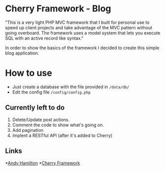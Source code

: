 Cherry Framework - Blog
=============

"This is a very light PHP MVC framework that I built for personal use to speed up client projects and 
take advantage of the MVC pattern without going overboard. The framework uses a model system that lets
you execute SQL with an active record like syntax."

In order to show the basics of the framework I decided to create this simple blog application.

How to use
=============

- Just create a database with the file provided in `/data/db/`
- Edit the config file `/config/config.php`

Currently left to do
------------

1. Delete/Update post actions.
2. Comment the code to show what's going on.
3. Add pagination
4. Implent a RESTful API (after it's added to Cherry)

Links
-------

*[Andy Hamilton](http://www.github.com/andyhmltn)
*[Cherry Framework](http://www.github.com/andyhmltn/Cherry-Framework)
